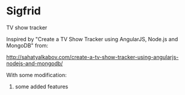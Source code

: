 Sigfrid
=======

TV show tracker

Inspired by "Create a TV Show Tracker using AngularJS, Node.js and MongoDB" from:

http://sahatyalkabov.com/create-a-tv-show-tracker-using-angularjs-nodejs-and-mongodb/

With some modification:

1. some added features
